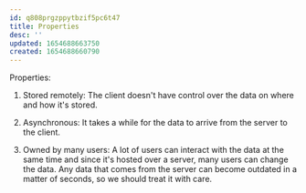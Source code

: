 ```yaml
---
id: q808prgzppytbzif5pc6t47
title: Properties
desc: ''
updated: 1654688663750
created: 1654688660790
---
```


Properties:

1. Stored remotely: The client doesn't have control over the data on where and how it's stored.

2. Asynchronous: It takes a while for the data to arrive from the server to the client.

3. Owned by many users: A lot of users can interact with the data at the same time and since it's hosted over a server, many users can change the data.
Any data that comes from the server can become outdated in a matter of seconds, so we should treat it with care.
